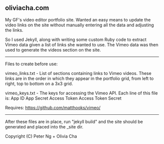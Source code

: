 oliviacha.com
-------------

My GF's video editor portfolio site.  Wanted an easy means to update the video links on the site without manually entering all the data and adjusting the links.

So I used Jekyll, along with writing some custom Ruby code to extract Vimeo data given a list of links she wanted to use.  The Vimeo data was then used to generate the videos section on the site.

---

Files to create before use:

vimeo_links.txt - List of sections containing links to Vimeo videos.  These links are in the order in which they appear in the portfolio grid, from left to right, top to bottom on a 3x3 grid.

vimeo_keys.txt - The keys for accessing the Vimeo API.  Each line of this file is:
App ID
App Secret
Access Token
Access Token Secret

Requires:
https://github.com/matthooks/vimeo/

---

After these files are in place, run "jekyll build" and the site should be generated and placed into the _site dir.

Copyright (C) Peter Ng + Olivia Cha



